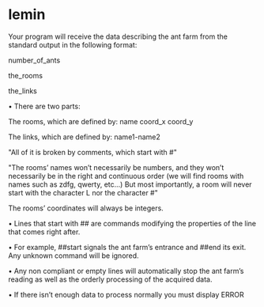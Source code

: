 # lemin
Your program will receive the data describing the ant farm from the standard output
in the following format:

number_of_ants

the_rooms

the_links


• There are two parts:
 
 The rooms, which are defined by: name coord_x coord_y
 
 The links, which are defined by: name1-name2
 
 "All of it is broken by comments, which start with #"


"The rooms’ names won’t necessarily be numbers, and they won’t
necessarily be in the right and continuous order (we will find rooms
with names such as zdfg, qwerty, etc...) But most importantly, a
room will never start with the character L nor the character #"


The rooms’ coordinates will always be integers.


• Lines that start with ## are commands modifying the properties of the line that
comes right after.

• For example, ##start signals the ant farm’s entrance and ##end its exit.
Any unknown command will be ignored.

• Any non compliant or empty lines will automatically stop the ant farm’s reading
as well as the orderly processing of the acquired data.

• If there isn’t enough data to process normally you must display ERROR
